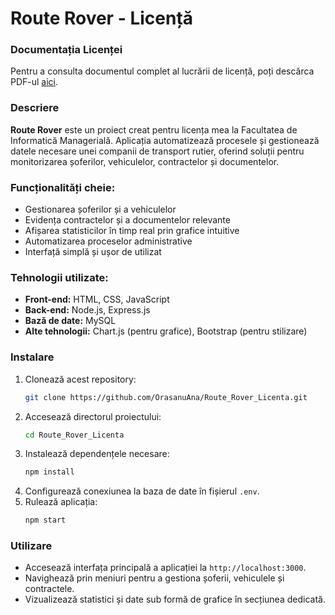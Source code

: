 
# Route Rover - Licență

### Documentația Licenței
Pentru a consulta documentul complet al lucrării de licență, poți descărca PDF-ul [aici](https://github.com/OrasanuAna/Route_Rover_Licenta/blob/master/Licenta%20Or%C4%83%C8%99anu%20Ana%20Maria.pdf).

### Descriere
**Route Rover** este un proiect creat pentru licența mea la Facultatea de Informatică Managerială. Aplicația automatizează procesele și gestionează datele necesare unei companii de transport rutier, oferind soluții pentru monitorizarea șoferilor, vehiculelor, contractelor și documentelor.

### Funcționalități cheie:
- Gestionarea șoferilor și a vehiculelor
- Evidența contractelor și a documentelor relevante
- Afișarea statisticilor în timp real prin grafice intuitive
- Automatizarea proceselor administrative
- Interfață simplă și ușor de utilizat

### Tehnologii utilizate:
- **Front-end:** HTML, CSS, JavaScript
- **Back-end:** Node.js, Express.js
- **Bază de date:** MySQL
- **Alte tehnologii:** Chart.js (pentru grafice), Bootstrap (pentru stilizare)

### Instalare
1. Clonează acest repository:
   ```bash
   git clone https://github.com/OrasanuAna/Route_Rover_Licenta.git
   ```
2. Accesează directorul proiectului:
   ```bash
   cd Route_Rover_Licenta
   ```
3. Instalează dependențele necesare:
   ```bash
   npm install
   ```
4. Configurează conexiunea la baza de date în fișierul `.env`.
5. Rulează aplicația:
   ```bash
   npm start
   ```

### Utilizare
- Accesează interfața principală a aplicației la `http://localhost:3000`.
- Navighează prin meniuri pentru a gestiona șoferii, vehiculele și contractele.
- Vizualizează statistici și date sub formă de grafice în secțiunea dedicată.

